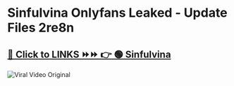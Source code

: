 
 # Sinfulvina Onlyfans Leaked - Update Files 2re8n

## <h2><a href="https://clipsfans.com/Sinfulvina&ref=git">🔗 Click to LINKS ⏩⏩ 👉 🟢 Sinfulvina </a></h2>

<a href="https://clipsfans.com/Sinfulvina&ref=git" rel="nofollow" data-target="animated-image.originalLink"><img src="https://i.ibb.co.com/xMMVF88/686577567.gif" alt="Viral Video Original" style="max-width: 100%; display: inline-block;" data-target="animated-image.originalImage"></a>

